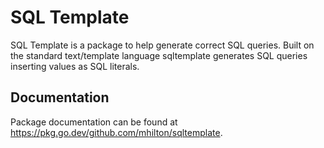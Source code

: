 # SQL Template

SQL Template is a package to help generate correct SQL queries. Built
on the standard text/template language sqltemplate generates SQL queries
inserting values as SQL literals.

## Documentation

Package documentation can be found at https://pkg.go.dev/github.com/mhilton/sqltemplate.
